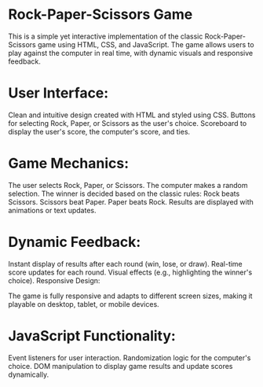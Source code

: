 # Rock-Paper-Scissors Game
This is a simple yet interactive implementation of the classic Rock-Paper-Scissors game using HTML, CSS, and JavaScript. The game allows users to play against the computer in real time, with dynamic visuals and responsive feedback.

# User Interface:

Clean and intuitive design created with HTML and styled using CSS.
Buttons for selecting Rock, Paper, or Scissors as the user's choice.
Scoreboard to display the user's score, the computer's score, and ties.

# Game Mechanics:

The user selects Rock, Paper, or Scissors.
The computer makes a random selection.
The winner is decided based on the classic rules:
Rock beats Scissors.
Scissors beat Paper.
Paper beats Rock.
Results are displayed with animations or text updates.

# Dynamic Feedback:

Instant display of results after each round (win, lose, or draw).
Real-time score updates for each round.
Visual effects (e.g., highlighting the winner's choice).
Responsive Design:

The game is fully responsive and adapts to different screen sizes, making it playable on desktop, tablet, or mobile devices.

# JavaScript Functionality:

Event listeners for user interaction.
Randomization logic for the computer's choice.
DOM manipulation to display game results and update scores dynamically.

